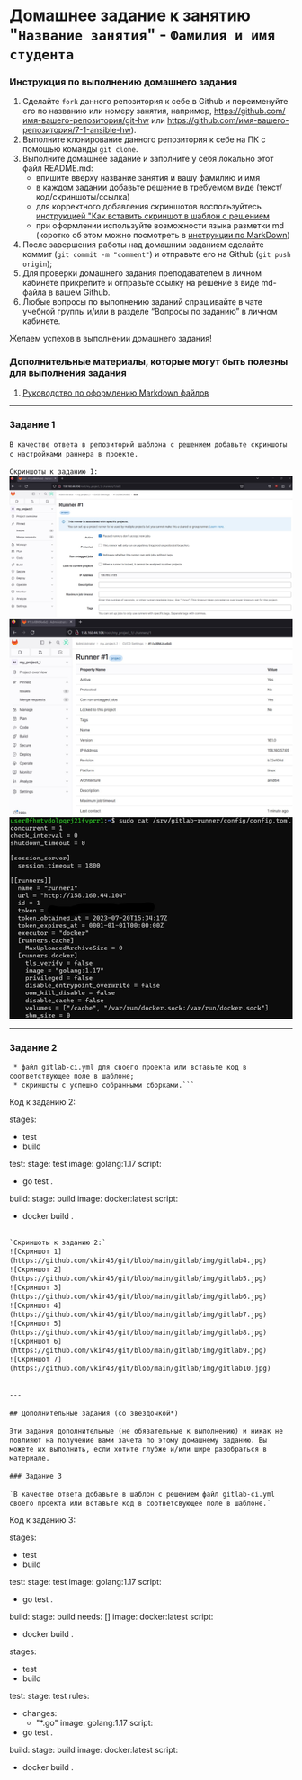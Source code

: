 # Домашнее задание к занятию "`Название занятия`" - `Фамилия и имя студента`


### Инструкция по выполнению домашнего задания

   1. Сделайте `fork` данного репозитория к себе в Github и переименуйте его по названию или номеру занятия, например, https://github.com/имя-вашего-репозитория/git-hw или  https://github.com/имя-вашего-репозитория/7-1-ansible-hw).
   2. Выполните клонирование данного репозитория к себе на ПК с помощью команды `git clone`.
   3. Выполните домашнее задание и заполните у себя локально этот файл README.md:
      - впишите вверху название занятия и вашу фамилию и имя
      - в каждом задании добавьте решение в требуемом виде (текст/код/скриншоты/ссылка)
      - для корректного добавления скриншотов воспользуйтесь [инструкцией "Как вставить скриншот в шаблон с решением](https://github.com/netology-code/sys-pattern-homework/blob/main/screen-instruction.md)
      - при оформлении используйте возможности языка разметки md (коротко об этом можно посмотреть в [инструкции  по MarkDown](https://github.com/netology-code/sys-pattern-homework/blob/main/md-instruction.md))
   4. После завершения работы над домашним заданием сделайте коммит (`git commit -m "comment"`) и отправьте его на Github (`git push origin`);
   5. Для проверки домашнего задания преподавателем в личном кабинете прикрепите и отправьте ссылку на решение в виде md-файла в вашем Github.
   6. Любые вопросы по выполнению заданий спрашивайте в чате учебной группы и/или в разделе “Вопросы по заданию” в личном кабинете.
   
Желаем успехов в выполнении домашнего задания!
   
### Дополнительные материалы, которые могут быть полезны для выполнения задания

1. [Руководство по оформлению Markdown файлов](https://gist.github.com/Jekins/2bf2d0638163f1294637#Code)

---

### Задание 1

`В качестве ответа в репозиторий шаблона с решением добавьте скриншоты с настройками раннера в проекте.`

`Скриншоты к заданию 1:`
![Скриншот 1](https://github.com/vkir43/git/blob/main/gitlab/img/gitlab1.jpg)
![Скриншот 2](https://github.com/vkir43/git/blob/main/gitlab/img/gitlab2.jpg)
![Скриншот 3](https://github.com/vkir43/git/blob/main/gitlab/img/gitlab3.jpg)


---

### Задание 2

```В качестве ответа в шаблон с решением добавьте:
 * файл gitlab-ci.yml для своего проекта или вставьте код в соответствующее поле в шаблоне;
 * скриншоты с успешно собранными сборками.```

```
Код к заданию 2:

stages:
  - test
  - build

test:
  stage: test
  image: golang:1.17
  script: 
   - go test .

build:
  stage: build
  image: docker:latest
  script:
   - docker build .
```

`Скриншоты к заданию 2:`
![Скриншот 1](https://github.com/vkir43/git/blob/main/gitlab/img/gitlab4.jpg)
![Скриншот 2](https://github.com/vkir43/git/blob/main/gitlab/img/gitlab5.jpg)
![Скриншот 3](https://github.com/vkir43/git/blob/main/gitlab/img/gitlab6.jpg)
![Скриншот 4](https://github.com/vkir43/git/blob/main/gitlab/img/gitlab7.jpg)
![Скриншот 5](https://github.com/vkir43/git/blob/main/gitlab/img/gitlab8.jpg)
![Скриншот 6](https://github.com/vkir43/git/blob/main/gitlab/img/gitlab9.jpg)
![Скриншот 7](https://github.com/vkir43/git/blob/main/gitlab/img/gitlab10.jpg)


---

## Дополнительные задания (со звездочкой*)

Эти задания дополнительные (не обязательные к выполнению) и никак не повлияют на получение вами зачета по этому домашнему заданию. Вы можете их выполнить, если хотите глубже и/или шире разобраться в материале.

### Задание 3

`В качестве ответа добавьте в шаблон с решением файл gitlab-ci.yml своего проекта или вставьте код в соответсвующее поле в шаблоне.`

```
Код к заданию 3:

stages:
  - test
  - build

test:
  stage: test
  image: golang:1.17
  script:
   - go test .

build:
  stage: build
  needs: []
  image: docker:latest
  script:
   - docker build .



stages:
  - test
  - build

test:
  stage: test
  rules:
   - changes:
      - "*.go"
  image: golang:1.17
  script:
   - go test .

build:
  stage: build
  image: docker:latest
  script:
   - docker build .
```
